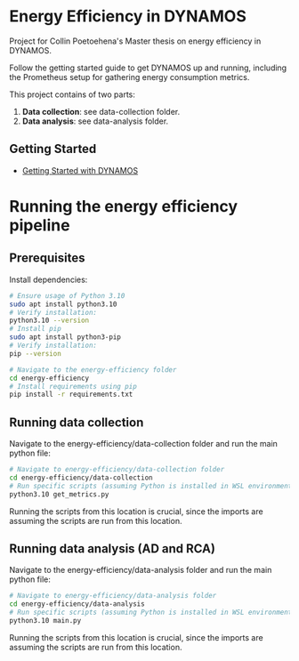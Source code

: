 # Energy Efficiency in DYNAMOS
Project for Collin Poetoehena's Master thesis on energy efficiency in DYNAMOS.

Follow the getting started guide to get DYNAMOS up and running, including the Prometheus setup for gathering energy consumption metrics.

This project contains of two parts:
1. **Data collection**: see data-collection folder.
2. **Data analysis**: see data-analysis folder.

## Getting Started
- [Getting Started with DYNAMOS](docs/getting-started/0_Getting-Started.md)


# Running the energy efficiency pipeline
## Prerequisites
Install dependencies:
```sh
# Ensure usage of Python 3.10
sudo apt install python3.10
# Verify installation:
python3.10 --version
# Install pip 
sudo apt install python3-pip
# Verify installation:
pip --version

# Navigate to the energy-efficiency folder
cd energy-efficiency
# Install requirements using pip
pip install -r requirements.txt
```

## Running data collection
Navigate to the energy-efficiency/data-collection folder and run the main python file:
```sh
# Navigate to energy-efficiency/data-collection folder
cd energy-efficiency/data-collection
# Run specific scripts (assuming Python is installed in WSL environment and the command is run in a WSL terminal)
python3.10 get_metrics.py
```
Running the scripts from this location is crucial, since the imports are assuming the scripts are run from this location.


## Running data analysis (AD and RCA)
Navigate to the energy-efficiency/data-analysis folder and run the main python file:
```sh
# Navigate to energy-efficiency/data-analysis folder
cd energy-efficiency/data-analysis
# Run specific scripts (assuming Python is installed in WSL environment and the command is run in a WSL terminal)
python3.10 main.py
```
Running the scripts from this location is crucial, since the imports are assuming the scripts are run from this location.